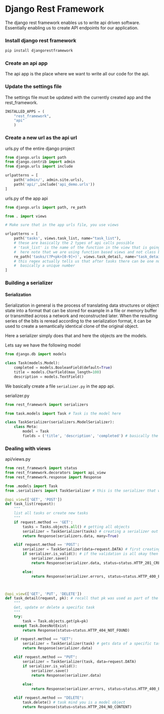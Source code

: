 # Django Rest Framework

The django rest framework enables us to write api driven software. Essentially enabling us to create API endpoints for our application.

### Install django rest framework

```bash
pip install djangorestframework
```

### Create an api app

The api app is the place where we want to write all our code for the api.

### Update the settings file

The settings file must be updated with the currently created app and the rest_framework.
```python
INSTALLED_APPS = (
	"rest_framework",
	"api"
	)
``` 

### Create a new url as the api url

urls.py of the entire django project
```python
from django.urls import path
from django.contrib import admin
from django.urls import include

urlpatterns = [
    path('admin/', admin.site.urls),
    path('api/',include('api_demo.urls'))
]
```

urls.py of the app api
```python
from django.urls import path, re_path

from . import views

# Make sure that in the app urls file, you use views

urlpatterns = [
    path('tasks', views.task_list, name="task_list"),
    # these are basically the 2 types of api calls possible
    # 'task_list' is the name of the function in the view that is going to be called
    #  here note that we are using function based views and not class based views
    re_path('tasks/(?P<pk>[0-9]+)', views.task_detail, name="task_detail")
    # this regex actually tells us that after tasks there can be one number specifying the primary key of the task
    #  basically a unique number
]
```

### Building a serializer

#### Serialization

Serialization in general is the process of translating data structures or object state into a format that can be stored for example in a file or memory buffer or transmitted across a network and reconstructed later. When the resulting series of the bits is reread according to the serialization format, it can be used to create a semantically identical clone of the original object. 

Here a serializer simply does that and here the objects are the models.

Lets say we have the following model

```python
from django.db import models

class Task(models.Model):
	completed = models.BooleanField(default=True)
	title = models.CharField(max_length=100)
	description = models.TextField()
```


We basically create a file `serializer.py` in the app api.

serializer.py
```python
from rest_framework import serializers

from task.models import Task # Task is the model here

class TaskSerializer(serializers.ModelSerializer):
	class Meta:
		model = Task
		fields = ('title', 'description', 'completed') # basically the fields
```

### Dealing with views

api/views.py
```python
from rest_framework import status
from rest_framework.decorators import api_view
from rest_framework.response import Response

from .models import Task
from .serializers import TaskSerializer # this is the serializer that we have written

@api_view(['GET', 'POST'])
def task_list(request):
	"""
	list all tasks or create new tasks
	"""
	if request.method == 'GET':
		tasks = Tasks.objects.all() # getting all objects
		serializer = TaskSerializer(tasks) # creating a serializer out of it
		return Response(serializers.data, many=True)

	elif request.method == 'POST':
		serializer = TaskSerializer(data=request.DATA) # first creating a serializer with the data 
		if serializer.is_valid(): # if the validation is all okay then serializer is valid otherwise not
			serializer.save()
			return Response(serializer.data, status=status.HTTP_201_CREATED)

		else:
			return Response(serializer.errors, status=status.HTTP_400_BAD_REQUEST)



@api_view(['GET', 'PUT', 'DELETE'])
def task_detail(request, pk): # recall that pk was used as part of the url itself
	"""
	Get, update or delete a specific task
	"""
	try:
		task = Task.objects.get(pk=pk)
	except Task.DoesNotExist:
		return Response(status=status.HTTP_404_NOT_FOUND)

	if request.method == "GET":
		serializer = TaskSerializer(task) # gets data of a specific task
		return Response(serializer.data)

	elif request.method == "PUT":
		serializer = TaskSerializer(task, data=request.DATA)
		if serializer.is_valid():
			serializer.save()
			return Response(serializer.data)
			
		else:
			return Response(serializer.errors, status=status.HTTP_400_BAD_REQUEST)

	elif request.method == "DELETE":
		task.delete() # task mind you is a model object
		return Response(status=status.HTTP_204_NO_CONTENT)
```
